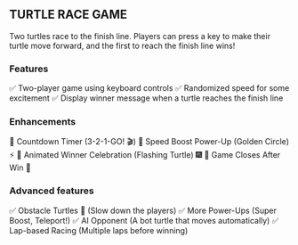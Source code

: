 ## TURTLE RACE GAME
Two turtles race to the finish line. 
Players can press a key to make their turtle move forward, and the first to reach the finish line wins!

### Features
✅ Two-player game using keyboard controls
✅ Randomized speed for some excitement
✅ Display winner message when a turtle reaches the finish line

### Enhancements
🔹 Countdown Timer (3-2-1-GO! 🎬)
🔹 Speed Boost Power-Up (Golden Circle) ⚡
🔹 Animated Winner Celebration (Flashing Turtle) 🎆
🔹 Game Closes After Win 🏁

### Advanced features
✅ Obstacle Turtles 🐢 (Slow down the players)
✅ More Power-Ups (Super Boost, Teleport!)
✅ AI Opponent (A bot turtle that moves automatically)
✅ Lap-based Racing (Multiple laps before winning)
